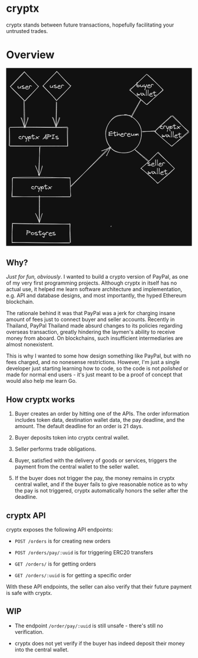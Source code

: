 # cryptx
cryptx stands between future transactions, hopefully facilitating your untrusted trades.

# Overview
![CryptxDiagram](https://github.com/yimsoijoi/cryptx/blob/main/cryptx.png?raw=true)

## Why?
*Just for fun, obviously*. I wanted to build a crypto version of PayPal, as one of my very first programming projects. Although cryptx in itself has no actual use, it helped me learn software architecture and implementation, e.g. API and database designs, and most importantly, the hyped Ethereum blockchain.

The rationale behind it was that PayPal was a jerk for charging insane amount of fees just to connect buyer and seller accounts. Recently in Thailand, PayPal Thailand made absurd changes to its policies regarding overseas transaction, greatly hindering the laymen's ability to receive money from aboard. On blockchains, such insufficient intermediaries are almost nonexistent.

This is why I wanted to some how design something like PayPal, but with no fees charged, and no nonesense restrictions. However, I'm just a single developer just starting learning how to code, so the code is not *polished* or made for normal end users - it's just meant to be a proof of concept that would also help me learn Go.

## How cryptx works
1. Buyer creates an order by hitting one of the APIs. The order information includes token data, destination wallet data, the pay deadline, and the amount. The default deadline for an order is 21 days.

2. Buyer deposits token into cryptx central wallet.

3. Seller performs trade obligations.

4. Buyer, satisfied with the delivery of goods or services, triggers the payment from the central wallet to the seller wallet.

5. If the buyer does not trigger the pay, the money remains in cryptx central wallet, and if the buyer fails to give reasonable notice as to why the pay is not triggered, cryptx automatically honors the seller after the deadline.

## cryptx API
cryptx exposes the following API endpoints:

- `POST /orders` is for creating new orders

- `POST /orders/pay/:uuid` is for triggering ERC20 transfers

- `GET /orders/` is for getting orders

- `GET /orders/:uuid` is for getting a specific order

With these API endpoints, the seller can also verify that their future payment is safe with cryptx.

## WIP
- The endpoint `/order/pay/:uuid` is still unsafe - there's still no verification.

- cryptx does not yet verify if the buyer has indeed deposit their money into the central wallet.